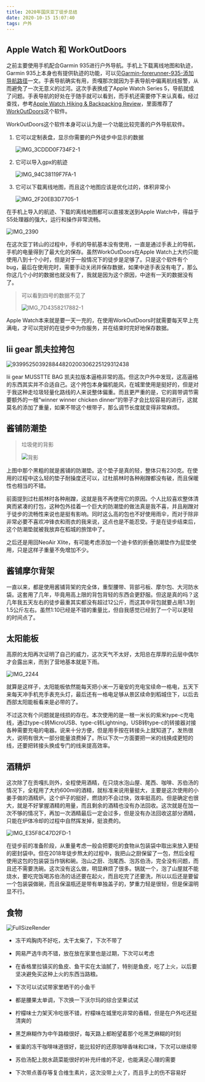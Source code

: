 ```yaml
---
title: 2020年国庆亚丁徒步总结
date: 2020-10-15 15:07:40
tags: 户外
---
```




## Apple Watch 和 WorkOutDoors

之前主要使用手机配合Garmin 935进行户外导航。手机上下载离线地图和轨迹，Garmin 935上本身也有提供轨迹的功能，可以见[Garmin-forerunner-935-添加导航路径](./2018-05-6-Garmin-forerunner-935-添加导航路径)一文。手表导航确实有用，贡嘎那次就因为手表导航中偏离航线报警，从而避免了一次无意义的过河。这次手表换成了Apple Watch Series 5，导航就成了问题。手表导航的好处在于随手就可以看到，而手机还需要停下来认真看。经过查找，参考[Apple Watch Hiking & Backpacking Review](https://www.youtube.com/watch?v=qOh8r43XctI)，里面推荐了[WorkOutDoors](https://www.youtube.com/watch?v=qOh8r43XctI)这个软件。

WorkOutDoors这个软件本身可以认为是一个功能比较完善的户外导航软件。

1. 它可以定制表盘，显示你需要的户外徒步中显示的数据

   ![IMG_3CDDD0F734F2-1](/images/2020-10-15-2020年国庆亚丁徒步总结/IMG_3CDDD0F734F2-1.jpeg)

2. 它可以导入gpx的航迹

   ![IMG_94C38119F7FA-1](/images/2020-10-15-2020年国庆亚丁徒步总结/IMG_94C38119F7FA-1.jpeg)

3. 它可以下载离线地图，而且这个地图应该是优化过的，体积非常小

   ![IMG_2F20EB3D7705-1](/images/2020-10-15-2020年国庆亚丁徒步总结/IMG_2F20EB3D7705-1.jpeg)

在手机上导入的航迹、下载的离线地图都可以直接发送到Apple Watch中，得益于S5处理器的强大，运行和操作非常流畅。

![IMG_2390](/images/2020-10-15-2020年国庆亚丁徒步总结/IMG_2390.PNG)

在这次亚丁转山的过程中，手机的导航基本没有使用，一直是通过手表上的导航，手机的电量得到了最大化的保存。虽然WorkOutDoors在Apple Watch上大约只能使用八到十个小时，但是对于一般情况下的徒步是足够了。只是这个软件有个bug，最后在使用完时，需要手动关闭并保存数据，如果中途手表没有电了，那么你这几个小时的数据也就没有了，我就是因为这个原因，中途有一天的数据没有了。

> 可以看到四号的数据不见了
>
> ![IMG_7D4358217882-1](/images/2020-10-15-2020年国庆亚丁徒步总结/IMG_7D4358217882-1.jpeg)

Apple Watch本来就是要一天一充的，在使用WorkOutDoors时就需要每天早上充满电，才可以完好的在徒步中为你服务，并在结束时完好地保存数据。

## lii gear 凯夫拉挎包

![939952503928844820200306225129312438](/images/2020-10-15-2020年国庆亚丁徒步总结/939952503928844820200306225129312438.jpg)

lii gear MUSSTTE BAG 凯夫拉版本逼格非常的高。但这次户外中发现，这高逼格的东西其实并不合适自己。这个挎包本身偏机能风，在城里使用是挺好的，但是对于我这种走垃圾轻量化路线的人来说整体偏重。而且更严重的是，它的肩带调节需要额外的一根“winner winner chicken dinner”的带子才会比较容易的进行，这就莫名的添加了重量，如果不带这个根带子，那么调节长度就变得非常麻烦。

## 酱铺防潮垫

> 垃圾佬的背影
>
> ![背影](/images/2020-10-15-2020年国庆亚丁徒步总结/beiyin.png)

上图中那个黑粗的就是酱铺的防潮垫。这个垫子是真的轻，整体只有230克。在使用的过程中这么轻的垫子耐操度还可以，过杜鹃林时各种剐蹭都没有破，而且保暖性也相当的不错。

前面提到过杜鹃林时各种剐蹭，这就是我不再使用它的原因。个人比较喜欢整体清爽而紧凑的打包，这种包外挂着一个巨大的防潮垫的做法真是我不喜，并且剐蹭对于徒步的流畅性来说也是挺有影响。同时这么高的包也不好使用雨伞，而对于除非非常必要不喜欢冲锋衣和雨衣的我来说，这点也是不能忍受。于是在徒步结束后，这个防潮垫就被我放弃在稻城的旅馆中了。

之后还是用回NeoAir Xlite，有可能考虑添加一个迪卡侬的折叠防潮垫作为屁垫使用，只是这样子重量不免增加不少。

## 酱铺摩尔背架

一直以来，都是使用酱铺背架的完全体，重型腰带、背部弓板、摩尔包、大河防水袋。这套用了几年，毕竟用高上限的背包背轻的东西会更舒服。但这是真的吗？这几年我五天左右的徒步最重其实都没有超过12公斤，而这其中背包就要占用1.3到1.5公斤左右。虽然1:10已经是不错的重量比，但自我感觉已经到了一个可以更轻的时间点了。

## 太阳能板

高原的太阳再次证明了自己的威力，这次天气不太好，太阳总在厚厚的云层中偶尔才会露出来，而到了营地基本就是下雨。

![IMG_2244](/images/2020-10-15-2020年国庆亚丁徒步总结/IMG_2244.jpeg)

就算是这样子，太阳能板依然能每天把小米一万毫安的充电宝续命一格电，五天下来每天冲手机充手表充头灯，最后还有一格电足够从景区续命到稻城住下，以后去西部太阳能板看来是必带的了。

不过这次有个问题就是线损的存在。本次使用的是一根一米长的紫米type-c充电线，通过type-c转MicroUSB、type-c转Lightning，USB转type-c的转接器对接各种需要充电的电器。说来十分方便，但是用手按在转接头上就知道了，发热很大，说明有很大一部分能量浪费掉了。所以下次一方面要把一米的线换成更短的线，还要把转接头换成专门的线来提高效率。

## 酒精炉

这次除了在贡嘎扎则外，全程使用酒精，在只烧水泡山屋、尾西、咖啡、苏伯汤的情况下，全程用了大约600ml的酒精，就标准来说用量挺大，主要是这次使用的小姜手做的酒精炉。这个炉子的挺好，燃烧的不会过快，效率挺高的。但是确定也很大，就是不好掌握酒精的用量，而且剩余的酒精也没有办法回收。这次就是在加一次不够的情况下，再加一次酒精最后一定会过多，但是没有办法回收这部分酒精，只能在炉体冷却的过程中自然挥发掉，挺浪费的。

![IMG_E35F8C47D2FD-1](/images/2020-10-15-2020年国庆亚丁徒步总结/IMG_E35F8C47D2FD-1.jpeg)

在徒步前的准备阶段，从重量考虑一般会把要吃的食物从包装袋中取出来放入更轻的密封袋中。但在2018年徒步熬太的过程中，我把山之厨保留了一包，然后全程使用这包的包装袋当作锅和碗。泡山之厨、泡尾西、泡苏伯汤，完全没有问题，而且还不需要洗碗。这次没有这么做，明显麻烦了很多。锅就一个，泡了山屋就不能烧水，要吃完饭喝苏伯汤的话还要在起火，而且吃完了还要洗，所以以后还是要留一个包装袋做碗，而且保温瓶还是带有单独盖子的，梦重力轻是很轻，但是保温明显不行。

## 食物

![FullSizeRender](/images/2020-10-15-2020年国庆亚丁徒步总结/FullSizeRender.jpeg)

- 冻干鸡胸肉不好吃，太干太柴了，下次不带了

- 网易严选牛肉不错，放在放在家里也是过期，下次可以考虑

- 在香格里拉镇买的鱼皮、鱼干实在太油腻了，特别是鱼皮，吃了上火，以后要坚决避免买这种上火的东西当路粮。
- 下次可以试试带家里晒干的小鱼干

- 都是腰果太单调，下次换一下沃尔玛的综合坚果试试

- 柠檬味士力架天冷吃很不错，柠檬味在城里吃非常的香精，但是在户外吃还挺清爽的

- 黑芝麻糊作为中午路粮很好，每天路上都盼望着那个吃黑芝麻糊的时刻

- 雀巢的冻干咖啡味道很好，能比较好的还原咖啡香味和口味，下次可以继续带

- 苏伯汤配上脱水蔬菜能很好的补充纤维的不足，也能满足心理的需要
- 下次带点善存等复合维生素片，这次没带上火了，而且手上的伤不容易好



